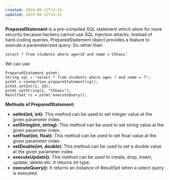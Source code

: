 ```yaml
---
created: 2024-08-12T14:14
updated: 2024-08-12T14:22
---
```

**PreparedStatement** is a pre-compiled SQL statement which allow for more security because hackers cannot use SQL injection attacks. Instead of hard-coding queries, PreparedStatement object provides a feature to execute a parameterized query. 
So rather than 
```
select * from students where age>10 and name ='Chhavi'
```
We can use 
```
PreparedStatement pstmt;
String sql = "select * from students where age> ? and name = ?";
pstmt = connection.prepareStatement(sql);
pstmt.setInt(1, 10);
pstmt.setString(2, "Chhavi");
ResultSet rs = pstmt.executeQuery();
```

**Methods of PreparedStatement:**

- **setInt(int, int):** This method can be used to set integer value at the given parameter index.
- **setString(int, string):** This method can be used to set string value at the given parameter index.
- **setFloat(int, float):** This method can be used to set float value at the given parameter index.
- **setDouble(int, double):** This method can be used to set a double value at the given parameter index.
- **executeUpdate():** This method can be used to create, drop, insert, update, delete etc. It returns int type.
- **executeQuery():** It returns an instance of ResultSet when a select query is executed.
